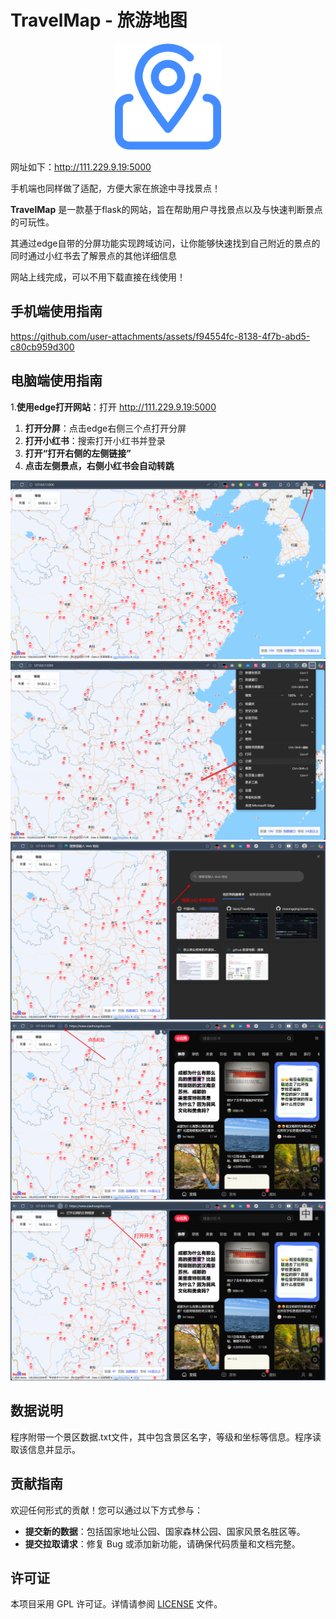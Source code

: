 
# TravelMap - 旅游地图

<div align=center>
<img src="https://github.com/liaanj/TravelMap/blob/main/doc/travelmap.png" width="170px">
</div>
<p></p><p></p>

网址如下：http://111.229.9.19:5000

手机端也同样做了适配，方便大家在旅途中寻找景点！

**TravelMap** 是一款基于flask的网站，旨在帮助用户寻找景点以及与快速判断景点的可玩性。

其通过edge自带的分屏功能实现跨域访问，让你能够快速找到自己附近的景点的同时通过小红书去了解景点的其他详细信息

网站上线完成，可以不用下载直接在线使用！

## 手机端使用指南

https://github.com/user-attachments/assets/f94554fc-8138-4f7b-abd5-c80cb959d300

## 电脑端使用指南
1.**使用edge打开网站**：打开 http://111.229.9.19:5000
1. **打开分屏**：点击edge右侧三个点打开分屏
2. **打开小红书**：搜索打开小红书并登录
3. **打开“打开右侧的左侧链接”**
4. **点击左侧景点，右侧小红书会自动转跳**

<img src="https://github.com/liaanj/TravelMap/blob/main/doc/1759336432594.png">
<img src="https://github.com/liaanj/TravelMap/blob/main/doc/Snipaste_2025-10-02_00-34-22.png" >
<img src="https://github.com/liaanj/TravelMap/blob/main/doc/Snipaste_2025-10-02_00-37-06.png" >
<img src="https://github.com/liaanj/TravelMap/blob/main/doc/Snipaste_2025-10-02_00-37-54.png" >
<img src="https://github.com/liaanj/TravelMap/blob/main/doc/Snipaste_2025-10-02_00-38-41.png" >



## 数据说明

程序附带一个景区数据.txt文件，其中包含景区名字，等级和坐标等信息。程序读取该信息并显示。

## 贡献指南

欢迎任何形式的贡献！您可以通过以下方式参与：

- **提交新的数据**：包括国家地址公园、国家森林公园、国家风景名胜区等。
- **提交拉取请求**：修复 Bug 或添加新功能，请确保代码质量和文档完整。


## 许可证

本项目采用 GPL 许可证。详情请参阅 [LICENSE](https://github.com/liaanj/TravelMap/blob/main/LICENSE) 文件。

